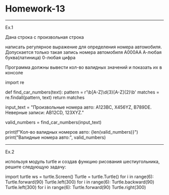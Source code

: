 # Homework-13
------------------------------------------------------------------------------------------------
Ex.1

Дана строка с произвольная строка  

написать регулярное выражение для определения номера автомобиля. 
Допускается только такая запись номера автомобиля А000АА
А-любая буква(латиница)
0-любая цифра

Программа должны вывести кол-во валидных значений и показать их в консоле

import re

def find_car_numbers(text):
    pattern = r'\b[A-Z]\d{3}[A-Z]{2}\b'
    matches = re.findall(pattern, text)
    return matches

input_text = "Произвольные номера авто: A123BC, X456YZ, B789DE. Неверные записи: AB12CD, 123XYZ."

valid_numbers = find_car_numbers(input_text)

print(f"Кол-во валидных номеров авто: {len(valid_numbers)}")
print("Валидные номера авто:", valid_numbers)

------------------------------------------------------------------------------------------------

Ex.2

используя модуль turtle и создав функцию рисования шестиугольника, решите следующую задачу:

import turtle
ws = turtle.Screen()
Turtle = turtle.Turtle()
for i in range(6):
    Turtle.forward(90)
    Turtle.left(300)
for i in range(6):
    Turtle.backward(90)
    Turtle.left(300)
for i in range(6):
    Turtle.forward(90)
    Turtle.right(300)
